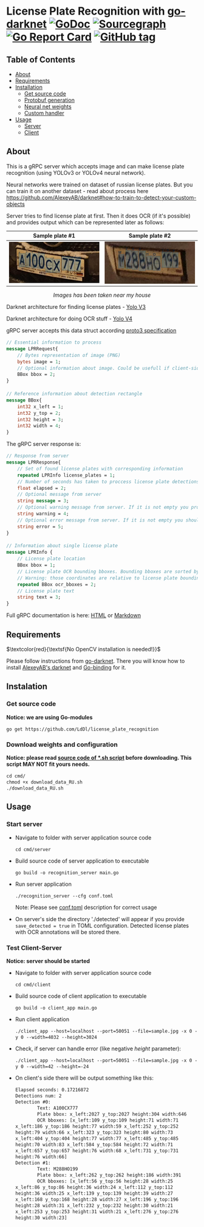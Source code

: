# License Plate Recognition with [go-darknet](https://github.com/LdDl/go-darknet) [![GoDoc](https://godoc.org/github.com/LdDl/license_plate_recognition?status.svg)](https://godoc.org/github.com/LdDl/license_plate_recognition) [![Sourcegraph](https://sourcegraph.com/github.com/LdDl/license_plate_recognition/-/badge.svg)](https://sourcegraph.com/github.com/LdDl/license_plate_recognition?badge) [![Go Report Card](https://goreportcard.com/badge/github.com/LdDl/license_plate_recognition)](https://goreportcard.com/report/github.com/LdDl/license_plate_recognition) [![GitHub tag](https://img.shields.io/github/tag/LdDl/license_plate_recognition.svg)](https://github.com/LdDl/license_plate_recognition/releases)

## Table of Contents

- [About](#about)
- [Requirements](#requirements)
- [Installation](#installation)
    - [Get source code](#get-source-code)
    - [Protobuf generation](#generate-protobuf-*.go-files-for-Go-server-and-Go-client)
    - [Neural net weights](#download-weights-and-configuration)
    - [Custom handler](#custom-handler)
- [Usage](#usage)
    - [Server](#start-server)
    - [Client](#test-client-server)


## About
This is a gRPC server which accepts image and can make license plate recognition (using YOLOv3 or YOLOv4 neural network).

Neural networks were trained on dataset of russian license plates. But you can train it on another dataset - read about process here https://github.com/AlexeyAB/darknet#how-to-train-to-detect-your-custom-objects

Server tries to find license plate at first. Then it does OCR (if it's possible) and provides output which can be represented later as follows:

Sample plate #1            |  Sample plate #2
:-------------------------:|:-------------------------:
<img src="images/check_1.png" width="640">  |  <img src="images/check_2.png" width="640">

<p style="text-align: center;"><i>Images has been taken near my house</i></p>

Darknet architecture for finding license plates - [Yolo V3](https://arxiv.org/abs/1804.02767)

Darknet architecture for doing OCR stuff - [Yolo V4](https://arxiv.org/abs/2004.10934)

gRPC server accepts this data struct according [proto3 specification](service/rpc/protos/object.proto)
```protobuf
// Essential information to process
message LPRRequest{
    // Bytes representation of image (PNG)
    bytes image = 1;
    // Optional information about image. Could be usefull if client-side already knows where license plate should be located (due some object detections technique)
    BBox bbox = 2;
}

// Reference information about detection rectangle
message BBox{
    int32 x_left = 1;
    int32 y_top = 2;
    int32 height = 3;
    int32 width = 4;
}
```

The gRPC server response is:
```protobuf
// Response from server
message LPRResponse{
    // Set of found license plates with corresponding information
    repeated LPRInfo license_plates = 1;
    // Number of seconds has taken to proccess license plate detections and OCR
    float elapsed = 2;
    // Optional message from server
    string message = 3;
    // Optional warning message from server. If it is not empty you probably should investiage such behavior
    string warning = 4;
    // Optional error message from server. If it is not empty you should investiage the error
    string error = 5;
}

// Information about single license plate
message LPRInfo {
    // License plate location
    BBox bbox = 1;
    // License plate OCR bounding bboxes. Bounding bboxes are sorted by horizontal line
    // Warning: those coordinates are relative to license plate bounding box, not the parent image!
    repeated BBox ocr_bboxes = 2;
    // License plate text
    string text = 3;
}
```

Full gRPC documentation is here: [HTML](service/rpc/docs/service.html) or [Markdown](service/rpc/docs/service.md)

## Requirements

$\textcolor{red}{\textsf{No OpenCV installation is needed!}}$ 

Please follow instructions from [go-darknet](https://github.com/LdDl/go-darknet#go-darknet-go-bindings-for-darknet). There you will know how to install [AlexeyAB's darknet](https://github.com/AlexeyAB/darknet) and [Go-binding](https://github.com/LdDl/go-darknet) for it.

## Instalation

### Get source code
**Notice: we are using Go-modules**
```shell
go get https://github.com/LdDl/license_plate_recognition
```

### Download weights and configuration
**Notice: please read [source code of *.sh script](cmd/download_data_RU.sh) before downloading. This script MAY NOT fit yours needs.**
```shell
cd cmd/
chmod +x download_data_RU.sh
./download_data_RU.sh
```


## Usage
### Start server
* Navigate to folder with server application source code
    ```shell
    cd cmd/server
    ```
* Build source code of server application to executable
    ```shell
    go build -o recognition_server main.go
    ```
* Run server application
    ```shell
    ./recognition_server --cfg conf.toml
    ```
    Note: Please see [conf.toml](cmd/server/conf.toml) description for correct usage

* On server's side the directory './detected' will appear if you provide `save_detected = true` in TOML configuration. Detected license plates with OCR annotations will be stored there.

### Test Client-Server
**Notice: server should be started**
* Navigate to folder with server application source code
    ```shell
    cd cmd/client
    ```
* Build source code of client application to executable
    ```shell
    go build -o client_app main.go
    ```
* Run client application
    ```shell
    ./client_app --host=localhost --port=50051 --file=sample.jpg -x 0 -y 0 --width=4032 --height=3024
    ```

* Check, if server can handle error (like negative _height_ parameter):
    ```shell
    ./client_app --host=localhost --port=50051 --file=sample.jpg -x 0 -y 0 --width=42 --height=-24
    ```

* On client's side there will be output something like this:
    ```shell
    Elapsed seconds: 0.17216872
    Detections num: 2
    Detection #0:
            Text: A100CX777
            Plate bbox: x_left:2027 y_top:2027 height:304 width:646
            OCR bboxes: [x_left:109 y_top:109 height:71 width:71 x_left:186 y_top:186 height:77 width:59 x_left:252 y_top:252 height:79 width:66 x_left:323 y_top:323 height:80 width:73 x_left:404 y_top:404 height:77 width:77 x_left:485 y_top:485 height:70 width:83 x_left:584 y_top:584 height:72 width:71 x_left:657 y_top:657 height:76 width:68 x_left:731 y_top:731 height:76 width:66]
    Detection #1:
            Text: M288HO199
            Plate bbox: x_left:262 y_top:262 height:186 width:391
            OCR bboxes: [x_left:56 y_top:56 height:28 width:25 x_left:86 y_top:86 height:36 width:24 x_left:112 y_top:112 height:36 width:25 x_left:139 y_top:139 height:39 width:27 x_left:168 y_top:168 height:28 width:27 x_left:196 y_top:196 height:28 width:31 x_left:232 y_top:232 height:30 width:21 x_left:253 y_top:253 height:31 width:21 x_left:276 y_top:276 height:30 width:23]
    ```
